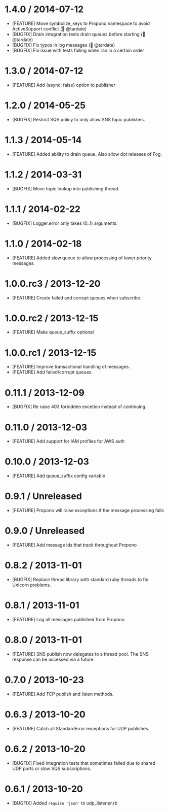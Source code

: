 # 1.4.0 / 2014-07-12
* [FEATURE] Move symbolize_keys to Propono namespace to avoid ActiveSupport conflict (:blue_heart: @tardate)
* [BUGFIX] Drain integration tests drain queues before starting (:blue_heart: @tardate)
* [BUGFIX] Fix typos in log messages (:blue_heart: @tardate)
* [BUGFIX] Fix issue with tests failing when ran in a certain order

# 1.3.0 / 2014-07-12
* [FEATURE] Add {async: false} option to publisher

# 1.2.0 / 2014-05-25
* [BUGFIX] Restrict SQS policy to only allow SNS topic publishes.

# 1.1.3 / 2014-05-14
* [FEATURE] Added ability to drain queue. Also allow dot releases of Fog.

# 1.1.2 / 2014-03-31
* [BUGFIX] Move topic lookup into publishing thread.

# 1.1.1 / 2014-02-22
* [BUGFIX] Logger.error only takes (0..1) arguments.

# 1.1.0 / 2014-02-18
* [FEATURE] Added slow queue to allow processing of lower priority messages.

# 1.0.0.rc3 / 2013-12-20
* [FEATURE] Create failed and corrupt queues when subscribe.

# 1.0.0.rc2 / 2013-12-15
* [FEATURE] Make queue_suffix optional

# 1.0.0.rc1 / 2013-12-15
* [FEATURE] Improve transactional handling of messages.
* [FEATURE] Add failed/corrupt queues.

# 0.11.1 / 2013-12-09
* [BUGFIX] Re raise 403 forbidden excetion instead of continuing.

# 0.11.0 / 2013-12-03
* [FEATURE] Add support for IAM profiles for AWS auth

# 0.10.0 / 2013-12-03
* [FEATURE] Add queue_suffix config variable

# 0.9.1 / Unreleased
* [FEATURE] Propono will raise exceptions if the message processing fails

# 0.9.0 / Unreleased
* [FEATURE] Add message ids that track throughout Propono

# 0.8.2 / 2013-11-01
* [BUGFIX] Replace thread library with standard ruby threads to fix Unicorn problems.

# 0.8.1 / 2013-11-01
* [FEATURE] Log all messages published from Propono.

# 0.8.0 / 2013-11-01
* [FEATURE] SNS publish now delegates to a thread pool. The SNS response can be accessed via a future.

# 0.7.0 / 2013-10-23
* [FEATURE] Add TCP publish and listen methods.

# 0.6.3 / 2013-10-20
* [FEATURE] Catch all StandardError exceptions for UDP publishes.

# 0.6.2 / 2013-10-20
* [BUGFIX] Fixed integration tests that sometimes failed due to shared UDP ports or slow SQS subscriptions.

# 0.6.1 / 2013-10-20
* [BUGFIX] Added `require 'json'` to udp_listener.rb
